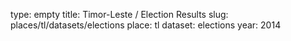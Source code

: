 type: empty
title: Timor-Leste / Election Results
slug: places/tl/datasets/elections
place: tl
dataset: elections
year: 2014
